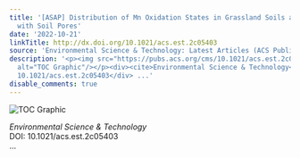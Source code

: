 ```yaml
---
title: '[ASAP] Distribution of Mn Oxidation States in Grassland Soils and Their Relationships
  with Soil Pores'
date: '2022-10-21'
linkTitle: http://dx.doi.org/10.1021/acs.est.2c05403
source: 'Environmental Science & Technology: Latest Articles (ACS Publications)'
description: '<p><img src="https://pubs.acs.org/cms/10.1021/acs.est.2c05403/asset/images/medium/es2c05403_0006.gif"
  alt="TOC Graphic"/></p><div><cite>Environmental Science & Technology</cite></div><div>DOI:
  10.1021/acs.est.2c05403</div> ...'
disable_comments: true
---
```

<p><img src="https://pubs.acs.org/cms/10.1021/acs.est.2c05403/asset/images/medium/es2c05403_0006.gif" alt="TOC Graphic"/></p><div><cite>Environmental Science & Technology</cite></div><div>DOI: 10.1021/acs.est.2c05403</div> ...